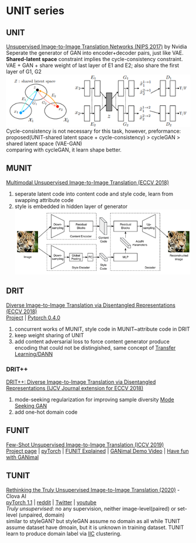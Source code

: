 # UNIT series
## UNIT
[Unsupervised Image-to-Image Translation Networks (NIPS 2017)](https://arxiv.org/abs/1703.00848) by Nvidia  
Seperate the generator of GAN into encoder+decoder pairs, just like VAE.  
**Shared-latent space** constraint implies the cycle-consistency constraint.  
VAE + GAN + share weight of last layer of E1 and E2; also share the first layer of G1, G2  
![](img/UNIT.png)  
Cycle-consistency is not necessary for this task, however, preformance: proposed(UNIT-shared latent space + cycle-consistency) > cycleGAN > shared latent space (VAE-GAN)  
comparing with cycleGAN, it learn shape better.  
## MUNIT
[Multimodal Unsupervised Image-to-Image Translation (ECCV 2018)](https://arxiv.org/abs/1804.04732)  
1. seperate latent code into content code and style code, learn from swapping attribute code  
1. style is embedded in hidden layer of generator  
![](img/MUNIT.png)
## DRIT
[Diverse Image-to-Image Translation via Disentangled Representations (ECCV 2018)](https://arxiv.org/abs/1808.00948)  
[Project](http://vllab.ucmerced.edu/hylee/DRIT_pp/) | [Pytorch 0.4.0](https://github.com/HsinYingLee/DRIT/)  
1. concurrent works of MUNIT, style code in MUNIT~attribute code in DRIT  
1. keep weight sharing of UNIT
1. add content adversarial loss to force content generator produce encoding that could not be distingished, same concept of [Transfer Learning/DANN](/transfer_learning/index.html#dann-nips-2014)
### DRIT++
[DRIT++: Diverse Image-to-Image Translation via Disentangled Representations (IJCV Journal extension for ECCV 2018)](https://arxiv.org/abs/1905.01270) 
1. mode-seeking regularization for improving sample diversity [Mode Seeking GAN](GAN_general.html#mode-seeking-gan-cvpr-2019)
1. add one-hot domain code

## FUNIT
[Few-Shot Unsupervised Image-to-Image Translation (ICCV 2019)](https://openaccess.thecvf.com/content_ICCV_2019/papers/Liu_Few-Shot_Unsupervised_Image-to-Image_Translation_ICCV_2019_paper.pdf)  
[Project page](https://nvlabs.github.io/FUNIT/) | [pyTorch](https://github.com/NVlabs/FUNIT) | [FUNIT Explained](https://youtu.be/kgPAqsC8PLM) | [GANimal Demo Video](https://youtu.be/JTu-U0C4xEU) | [Have fun with GANimal](https://nvlabs.github.io/FUNIT/ganimal.html)  

## TUNIT
[Rethinking the Truly Unsupervised Image-to-Image Translation (2020)](https://arxiv.org/abs/2006.06500) - Clova AI  
[pyTorch 1.1](https://github.com/clovaai/tunit) | 
[reddit](https://www.reddit.com/r/MachineLearning/comments/h8qhsg/r_rethinking_the_truly_unsupervised_imagetoimage/) | 
[Twitter](https://twitter.com/KyungjuneB/status/1272093489635835904) | [youtube](https://www.youtube.com/watch?v=sEG8hD64c_Q&feature=youtu.be)  
*Truly unsupervised*: no any supervision, neither image-level(paired) or set-level (unpaired, domain)  
similar to styleGAN? but styleGAN assume no domain as all while TUNIT assume dataset have dmoain, but it is unknown in training dataset. TUNIT learn to produce domain label via [IIC](https://arxiv.org/abs/1807.06653) clustering.
